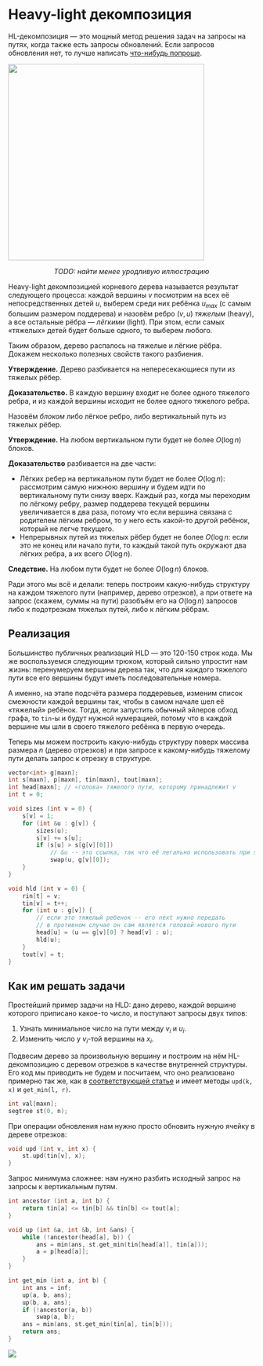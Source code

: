 
# Heavy-light декомпозиция

HL-декомпозиция — это мощный метод решения задач на запросы на путях, когда также есть запросы обновлений. Если запросов обновления нет, то лучше написать [что-нибудь попроще](http://sereja.me/a/centroid).

<img width='400px' src='http://i38.tinypic.com/6yjmvb.jpg'>

*<center>TODO: найти менее уродливую иллюстрацию</center>*

Heavy-light декомпозицией корневого дерева называется результат следующего процесса: каждой вершины $v$ посмотрим на всех её непосредственных детей $u$, выберем среди них ребёнка $u_{max}$ (с самым большим размером поддерева) и назовём ребро $(v, u)$ *тяжелым* (heavy), а все остальные рёбра — *лёгкими* (light). При этом, если самых «тяжелых» детей будет больше одного, то выберем любого.

Таким образом, дерево распалось на тяжелые и лёгкие рёбра. Докажем несколько полезных свойств такого разбиения.

**Утверждение.** Дерево разбивается на непересекающиеся пути из тяжелых рёбер.

**Доказательство.** В каждую вершину входит не более одного тяжелого ребра, и из каждой вершины исходит не более одного тяжелого ребра.

Назовём *блоком* либо лёгкое ребро, либо вертикальный путь из тяжелых рёбер.

**Утверждение.** На любом вертикальном пути будет не более $O(\log n)$ блоков.

**Доказательство** разбивается на две части:

* Лёгких ребер на вертикальном пути будет не более $O(\log n)$: рассмотрим самую нижнюю вершину и будем идти по вертикальному пути снизу вверх. Каждый раз, когда мы переходим по лёгкому ребру, размер поддерева текущей вершины увеличивается в два раза, потому что если вершина связана с родителем лёгким ребром, то у него есть какой-то другой ребёнок, который не легче текущего.
* Непрерывных путей из тяжелых рёбер будет не более $O(\log n$: если это не конец или начало пути, то каждый такой путь окружают два лёгких ребра, а их всего $O(\log n)$.

**Следствие.** На любом пути будет не более $O(\log n)$ блоков.

Ради этого мы всё и делали: теперь построим какую-нибудь структуру на каждом тяжелого пути (например, дерево отрезков), а при ответе на запрос (скажем, суммы на пути) разобъём его на $O(\log n)$ запросов либо к подотрезкам тяжелых путей, либо к лёгким рёбрам.

## Реализация

Большинство публичных реализаций HLD — это 120-150 строк кода. Мы же воспользуемся следующим трюком, который сильно упростит нам жизнь: перенумеруем вершины дерева так, что для каждого тяжелого пути все его вершины будут иметь последовательные номера.

А именно, на этапе подсчёта размера поддеревьев, изменим список смежности каждой вершины так, чтобы в самом начале шел её «тяжелый» ребёнок. Тогда, если запустить обычный эйлеров обход графа, то `tin`-ы и будут нужной нумерацией, потому что в каждой вершине мы шли в своего тяжелого ребёнка в первую очередь.

Теперь мы можем построить какую-нибудь структуру поверх массива размера $n$ (дерево отрезков) и при запросе к какому-нибудь тяжелому пути делать запрос к отрезку в структуре.


```c++
vector<int> g[maxn];
int s[maxn], p[maxn], tin[maxn], tout[maxn];
int head[maxn]; // «голова» тяжелого пути, которому принадлежит v
int t = 0;

void sizes (int v = 0) {
    s[v] = 1;
    for (int &u : g[v]) {
        sizes(u);
        s[v] += s[u];
        if (s[u] > s[g[v][0]])
            // &u -- это ссылка, так что её легально использовать при swap-е
            swap(u, g[v][0]);
    }
}

void hld (int v = 0) {
    rin[t] = v;
    tin[v] = t++;
    for (int u : g[v]) {
        // если это тяжелый ребенок -- его next нужно передать
        // в противном случае он сам является головой нового пути
        head[u] = (u == g[v][0] ? head[v] : u);
        hld(u);
    }
    tout[v] = t;
}
```

## Как им решать задачи

Простейший пример задачи на HLD: дано дерево, каждой вершине которого приписано какое-то число, и поступают запросы двух типов:

1. Узнать минимальное число на пути между $v_i$ и $u_i$.
2. Изменить число у $v_i$-той вершины на $x_i$.

Подвесим дерево за произвольную вершину и построим на нём HL-декомпозицию с деревом отрезков в качестве внутренней структуры. Его код мы приводить не будем и посчитаем, что оно реализовано примерно так же, как в [соответствующей статье](http://sereja.me/a/segtree) и имеет методы `upd(k, x)` и `get_min(l, r)`.


```c++
int val[maxn];
segtree st(0, n);
```

При операции обновления нам нужно просто обновить нужную ячейку в дереве отрезков:


```c++
void upd (int v, int x) {
    st.upd(tin[v], x);
}
```

Запрос минимума сложнее: нам нужно разбить исходный запрос на запросы к вертикальным путям.


```c++
int ancestor (int a, int b) {
    return tin[a] <= tin[b] && tin[b] <= tout[a];
}

void up (int &a, int &b, int &ans) {
    while (!ancestor(head[a], b)) {
        ans = min(ans, st.get_min(tin[head[a]], tin[a]));
        a = p[head[a]];
    }
}

int get_min (int a, int b) {
    int ans = inf;
    up(a, b, ans);
    up(b, a, ans);
    if (!ancestor(a, b))
        swap(a, b);
    ans = min(ans, st.get_min(tin[a], tin[b]));
    return ans;
}
```

<img src='https://codeforces.com/predownloaded/be/01/be019bbaa15bbf621a0cf018b15e778c02aeb104.jpg'>
